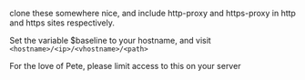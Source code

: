 
clone these somewhere nice, and include http-proxy and https-proxy in http and https sites respectively. 

Set the variable $baseline to your hostname, and visit `<hostname>/<ip>/<vhostname>/<path>`

For the love of Pete, please limit access to this on your server
